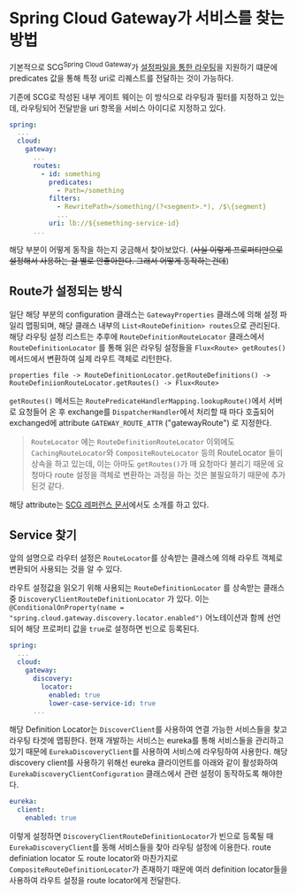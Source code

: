 # Spring Cloud Gateway가 서비스를 찾는 방법

기본적으로 SCG<sup>Spring Cloud Gateway</sup>가 [설정파일을 통한 라우팅](https://cloud.spring.io/spring-cloud-gateway/reference/html/#configuring-route-predicate-factories-and-gateway-filter-factories)을 지원하기 떄문에 predicates 값을 통해 특정 uri로 리퀘스트를 전달하는 것이 가능하다.

기존에 SCG로 작성된 내부 게이트 웨이는 이 방식으로 라우팅과 필터를 지정하고 있는데, 라우팅되어 전달받을 uri 항목을 서비스 아이디로 지정하고 있다.

```yml
spring:
  ...
  cloud:
    gateway:
      ...
      routes:
        - id: something
          predicates:
            - Path=/something
          filters:
            - RewritePath=/something/(?<segment>.*), /$\{segment}
            ...
          uri: lb://${semething-service-id}
      ...
```

해당 부분이 어떻게 동작을 하는지 궁금해서 찾아보았다. (~~사실 이렇게 프로퍼티만으로 설정해서 사용하는 걸 별로 안좋아한다. 그래서 어떻게 동작하는건데~~)

## Route가 설정되는 방식

일단 해당 부분의 configuration 클래스는 `GatewayProperties` 클래스에 의해 설정 파일리 맵핑되며, 해당 클래스 내부의 `List<RouteDefinition> routes`으로 관리된다. 해당 라우팅 설정 리스트는 추후에 `RouteDefinitionRouteLocator` 클래스에서 `RouteDefinitionLocator` 를 통해 읽은 라우팅 설정들을 `Flux<Route> getRoutes()` 메서드에서 변환하여 실제 라우트 객체로 리턴한다.

```
properties file -> RouteDefinitionLocator.getRouteDefinitions() -> RouteDefiniionRouteLocator.getRoutes() -> Flux<Route>
```

`getRoutes()` 메서드는 `RoutePredicateHandlerMapping.lookupRoute()`에서 서버로 요청들어 온 후 exchange를 `DispatcherHandler`에서 처리할 때 마다 호출되어 exchanged에 attribute `GATEWAY_ROUTE_ATTR` ("gatewayRoute") 로 지정한다.

> `RouteLocator` 에는 `RouteDefinitionRouteLocator` 이외에도 `CachingRouteLocator`와 `CompositeRouteLocator` 등의 RouteLocator 들이 상속을 하고 있는데, 이는 아마도 `getRoutes()`가 매 요청마다 불리기 때문에 요청마다 route 설정을 객체로 변환하는 과정을 하는 것은 불필요하기 때문에 추가된것 같다.

해당 attribute는 [SCG 레퍼런스 문서](https://cloud.spring.io/spring-cloud-gateway/reference/html/#route-metadata-configuration)에서도 소개를 하고 있다.

## Service 찾기

앞의 설명으로 라우터 설정은 `RouteLocator`를 상속받는 클래스에 의해 라우트 객체로 변환되어 사용되는 것을 알 수 있다. 

라우트 설정값을 읽오기 위해 사용되는 `RouteDefinitionLocator` 를 상속받는 클래스 중 `DiscoveryClientRouteDefinitionLocator` 가 있다. 이는 `@ConditionalOnProperty(name = "spring.cloud.gateway.discovery.locator.enabled")` 어노테이션과 함께 선언되어 해당 프로퍼티 값을 `true`로 설정하면 빈으로 등록된다.

```yml
spring:
  ...
  cloud:
    gateway:
      discovery:
        locator:
          enabled: true
          lower-case-service-id: true
      ...
```

해당 Definition Locator는 `DiscoverClient`를 사용하여 연결 가능한 서비스들을 찾고 라우팅 타겟에 맵핑한다. 현재 개발하는 서비스는 eureka를 통해 서비스들을 관리하고 있기 때문에 `EurekaDiscoveryClient`를 사용하여 서비스에 라우팅하여 사용한다. 해당 discovery client를 사용하기 위해선 eureka 클라이언트를 아래와 같이 활성화하여 `EurekaDiscoveryClientConfiguration` 클래스에서 관련 설정이 동작하도록 해야한다.

```yml
eureka:
  client:
    enabled: true
```

이렇게 설정하면 `DiscoveryClientRouteDefinitionLocator`가 빈으로 등록될 때 `EurekaDiscoveryClient`를 동해 서비스들을 찾아 라우팅 설정에 이용한다. route definiation locator 도 route locator와 마찬가지로 `CompositeRouteDefinitionLocator`가 존재하기 때문에 여러 definition locator들을 사용하여 라우트 설정을 route locator에게 전달한다.